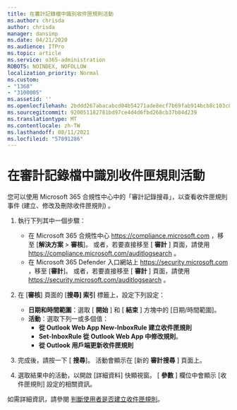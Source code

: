 ```yaml
---
title: 在審計記錄檔中識別收件匣規則活動
ms.author: chrisda
author: chrisda
manager: dansimp
ms.date: 04/21/2020
ms.audience: ITPro
ms.topic: article
ms.service: o365-administration
ROBOTS: NOINDEX, NOFOLLOW
localization_priority: Normal
ms.custom:
- "1368"
- "3100005"
ms.assetid: ''
ms.openlocfilehash: 2bddd267abacabcd04b54271ade8ecf7b69fab914bcb8c103c806c31a388d2f5
ms.sourcegitcommit: 920051182781bd97ce4d4d6fbd268cb37b84d239
ms.translationtype: MT
ms.contentlocale: zh-TW
ms.lasthandoff: 08/11/2021
ms.locfileid: "57891286"
---
```

# <a name="identify-inbox-rule-activity-in-audit-logs"></a>在審計記錄檔中識別收件匣規則活動

您可以使用 Microsoft 365 合規性中心中的「審計記錄搜尋」，以查看收件匣規則事件 (建立、修改及刪除收件匣規則) 。

1. 執行下列其中一個步驟：
   - 在 Microsoft 365 合規性中心 <https://compliance.microsoft.com> ，移至 [**解決方案** \> **審核**]。 或者，若要直接移至 [ **審計** ] 頁面，請使用 <https://compliance.microsoft.com/auditlogsearch> 。
   - 在 Microsoft 365 Defender 入口網站上 <https://security.microsoft.com> ，移至 [**審計**]。 或者，若要直接移至 [ **審計** ] 頁面，請使用 <https://security.microsoft.com/auditlogsearch> 。

2. 在 [**審核**] 頁面的 [**搜尋] 索引** 標籤上，設定下列設定：
   - **日期和時間範圍**：選取 [ **開始** ] 和 [ **結束** ] 方塊中的 [日期/時間範圍]。
   - **活動**：選取下列一或多個值：
     - **從 Outlook Web App New-InboxRule 建立收件匣規則**
     - **Set-InboxRule 從 Outlook Web App 中修改規則**。
     - **從 Outlook 用戶端更新收件匣規則**

3. 完成後，請按一下 [ **搜尋**]。 活動會顯示在 [新的 **審計搜尋** ] 頁面上。

4. 選取結果中的活動，以開啟 [詳細資料] 快顯視窗。 [ **參數** ] 欄位中會顯示 [收件匣規則] 設定的相關資訊。

如需詳細資訊，請參閱 [判斷使用者是否建立收件匣規則](https://docs.microsoft.com/microsoft-365/compliance/auditing-troubleshooting-scenarios#determine-if-a-user-created-an-inbox-rule)。
